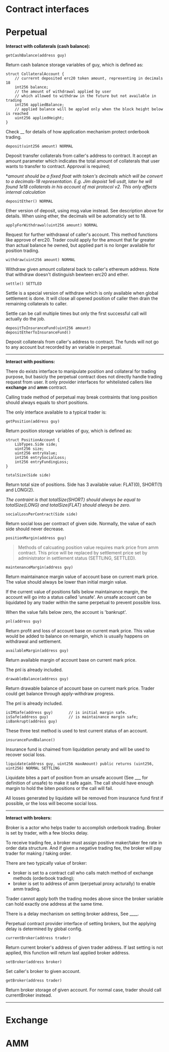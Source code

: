 # Contract interfaces

# Perpetual

**Interact with collaterals (cash balance):**

```solidity
getCashBalance(address guy)
```

Return cash balance storage variables of guy, which is defined as:

```solidity
struct CollateralAccount {
    // currernt deposited erc20 token amount, representing in decimals 18
    int256 balance;
    // the amount of withdrawal applied by user
    // which allowed to withdraw in the future but not available in trading
    int256 appliedBalance;
    // applied balance will be appled only when the block height below is reached
    uint256 appliedHeight;
}
```

Check __ for details of how application mechanism protect orderbook trading.

```solidity
deposit(uint256 amount) NORMAL
```
Deposit transfer collaterals from caller's address to contract. It accept an amount parameter which indicates the total amount of collaterals that user wants to transfer to contract.
Approval is required;

**amount should be a fixed float with token's decimals which will be convert to a decimals-18 representation. E.g. Jim depoist 1e6 usdt, later he will found 1e18 collaterals in his account of mai protocol v2. This only affects internal calculation*

```solidity
depositEther() NORMAL
```

Ether version of deposit, using msg.value instead. See description above for details. When using ether, the decimals will be automaticly set to 18.

```solidity
applyForWithdrawal(uint256 amount) NORMAL
```

Request for further withdrawal of caller's account. This method functions like approve of erc20. Trader could apply for the amount that far greater than actual balance he owned, but applied part is no longer available for position trading.

```solidity
withdraw(uint256 amount) NORMAL
```

Withdraw given amount collateral back to caller's ethereum address. Note that withdraw doesn't distinguish bewteen erc20 and ether.

```solidity
settle() SETTLED
```

Settle is a special version of withdraw which is only available when global settlement is done. It will close all opened position of caller then drain the remaining collaterals to caller.

Settle can be call multiple times but only the first successful call will actually do the job.


```solidity
depositToInsuranceFund(uint256 amount)
depositEtherToInsuranceFund()
```

Deposit collaterals from caller's address to contract. The funds will not go to any account but recorded by an variable in perpetual.

-----

**Interact with positions:**

There do exists interface to manipulate position and collateral for trading purpose, but basicly the perpetual contract does not directly handle trading request from user. It only provider interfaces for whitelisted callers like **exchange** and **amm** contract.

Calling trade method of perpetual may break contraints that long position should always equals to short positions.

The only interface available to a typical trader is:

```solidity
getPosition(address guy)
```

Return position storage variables of guy, which is defined as:

```solidity
struct PositionAccount {
    LibTypes.Side side;
    uint256 size;
    uint256 entryValue;
    int256 entrySocialLoss;
    int256 entryFundingLoss;
}
```


```solidity
totalSize(Side side)
```

Return total size of positions. Side has 3 available value: FLAT(0), SHORT(1) and LONG(2).

*The contraint is that totalSize(SHORT) should always be equal to totalSize(LONG) and totalSize(FLAT) should always be zero.*

```solidity
socialLossPerContract(Side side)
```

Return social loss per contract of given side. Normally, the value of each side should never decrease.

```solidity
positionMargin(address guy)
```

> Methods of calcuating position value requires mark price from amm contract. This price will be replaced by settlement price set by administrator in settlement status (SETTLING, SETTLED).

```solidity
maintenanceMargin(address guy)
```

Return maintainance margin value of account base on current mark price. The value should always be lower than initial margin value.

If the current value of positions falls below maintainance margin, the account will go into a status called 'unsafe'. An unsafe account can be liquidated by any trader within the same perpetual to prevent possible loss.

When the value falls below zero, the account is 'bankrupt'.

```solidity
pnl(address guy)
```

Return profit and loss of account base on current mark price. This value would be added to balance on remargin, which is usually happens on withdrawal and settlement.

```solidity
availableMargin(address guy)
```

Return available margin of account base on current mark price.

The pnl is already included.

```solidity
drawableBalance(address guy)
```

Return drawable balance of account base on current mark price. Trader could get balance through apply-withdraw progress.

The pnl is already included.

```solidity
isIMSafe(address guy)       // is initial margin safe.
isSafe(address guy)         // is maintainance margin safe;
isBankrupt(address guy)
```

These three test method is used to test current status of an account.

```solidity
insuranceFundBalance()
```

Insurance fund is chaimed from liquidation penaty and will be used to recover social loss.


```soldiity
liquidate(address guy, uint256 maxAmount) public returns (uint256, uint256) NORMAL SETTLING
```

Liquidate bites a part of position from an unsafe account (See ___ for definition of unsafe) to make it safe again. The call should have enough margin to hold the biten positions or the call will fail.

All losses generated by liquidate will be removed from insurance fund first if possible, or the loss will become social loss.

-----

**Interact with brokers:**

Broker is a actor who helps trader to accomplish orderbook trading. Broker is set by trader, with a few blocks delay.

To receive trading fee, a broker must assign positive maker/taker fee rate in order data structure. And if given a negative trading fee, the broker will pay trader for making / taking order.

There are two typically value of broker:

- broker is set to a contract call who calls match method of exchange methods (orderbook trading);
- broker is set to address of amm (perpetual proxy acturally) to enable amm trading.

Trader cannot apply both the trading modes above since the broker variable can hold exactly one address at the same time.

There is a delay mechanism on setting broker address, See ____.

Perpetual contract provider interface of setting brokers, but the applying delay is determined by global config.

```solidity
currentBroker(address trader)
```

Return current broker's address of given trader address. If last setting is not applied, this function will return last applied broker address.


```solidity
setBroker(address broker)
```

Set caller's broker to given account. 

```solidity
getBroker(address trader)
```

Return broker storage of given account. For normal case, trader should call currentBroker instead.


-----

# Exchange





# AMM
